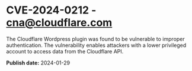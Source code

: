 # CVE-2024-0212 - cna@cloudflare.com

The Cloudflare Wordpress plugin was found to be vulnerable to improper authentication. The vulnerability enables attackers with a lower privileged account to access data from the Cloudflare API.


**Publish date:** 2024-01-29
